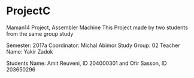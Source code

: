 # ProjectC
Maman14 Project, Assembler Machine
This Project made by two students from the same group study

Semester: 2017a
Coordinator: Michal Abimor
Study Group: 02
Teacher Name: Yakir Zadok

Students Name: Amit Reuveni, ID 204000301 and Ofir Sasson, ID 203650296



